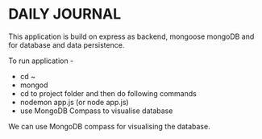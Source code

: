 # DAILY JOURNAL

This application is build on express as backend, mongoose mongoDB and for database and data persistence.

To run application -
- cd ~
- mongod
- cd to project folder and then do following commands   
- nodemon app.js   (or node app.js)
- use MongoDB Compass to visualise database

We can use MongoDB compass for visualising the database.